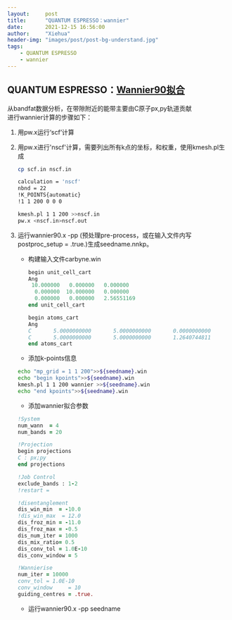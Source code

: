 ```yaml
---
layout:     post
title:      "QUANTUM ESPRESSO：wannier"
date:       2021-12-15 16:56:00
author:     "Xiehua"
header-img: "images/post/post-bg-understand.jpg"
tags:
    - QUANTUM ESPRESSO
    - wannier
---
```


## QUANTUM ESPRESSO：[Wannier90拟合](http://www.wannier.org/)

从bandfat数据分析，在带隙附近的能带主要由C原子px,py轨道贡献  
进行wannier计算的步骤如下：

1. 用pw.x运行‘scf’计算
2. 用pw.x进行'nscf'计算，需要列出所有k点的坐标，和权重，使用kmesh.pl生成

   ```bash
   cp scf.in nscf.in

   calculation = 'nscf'
   nbnd = 22
   !K_POINTS{automatic}
   !1 1 200 0 0 0

   kmesh.pl 1 1 200 >>nscf.in
   pw.x <nscf.in>nscf.out
   ```

3. 运行wannier90.x -pp (预处理pre-process，或在输入文件内写postproc_setup = .true.)生成seedname.nnkp。  
  
    - 构建输入文件carbyne.win  

      ```fortran
      begin unit_cell_cart
      Ang
       10.000000   0.000000   0.000000
        0.000000  10.000000   0.000000
        0.000000   0.000000   2.56551169
      end unit_cell_cart
      
      begin atoms_cart
      Ang
      C       5.0000000000       5.0000000000       0.0000000000
      C       5.0000000000       5.0000000000       1.2640744811
      end atoms_cart
      
      ```

    - 添加k-points信息  

     ```bash
     echo "mp_grid = 1 1 200">>${seedname}.win
     echo "begin kpoints">>${seedname}.win
     kmesh.pl 1 1 200 wannier >>${seedname}.win
     echo "end kpoints">>${seedname}.win
     ```

    - 添加wannier拟合参数

    ```fortran
    !System
    num_wann  = 4
    num_bands = 20
    
    !Projection
    begin projections
    C : px;py
    end projections
    
    !Job Control
    exclude_bands : 1-2
    !restart =
    
    !disentanglement
    dis_win_min  = -10.0
    !dis_win_max  = 12.0
    dis_froz_min = -11.0
    dis_froz_max = -0.5
    dis_num_iter = 1000
    dis_mix_ratio= 0.5
    dis_conv_tol = 1.0E-10
    dis_conv_window = 5
    
    !Wannierise
    num_iter = 10000
    conv_tol = 1.0E-10
    conv_window     = 10
    guiding_centres = .true.
    ```

    - 运行wannier90.x -pp seedname

